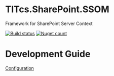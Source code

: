 # TITcs.SharePoint.SSOM
Framework for SharePoint Server Context

[![Build status](https://ci.appveyor.com/api/projects/status/aefjtdgr6k65tgcn?svg=true)](https://ci.appveyor.com/project/Stiven/titcs-sharepoint-ssom)
[![Nuget count](http://img.shields.io/nuget/v/TITcs.SharePoint.SSOM.svg)](http://www.nuget.org/packages/TITcs.SharePoint.SSOM/)


Development Guide
=================

[Configuration](https://github.com/TITcs/TITcs.SharePoint.SSOM/wiki/Developer-Guide#Configuration)
